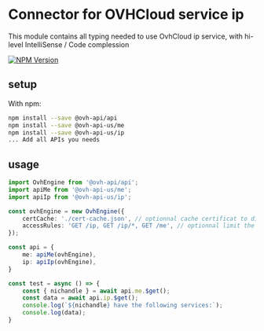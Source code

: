 # Connector for OVHCloud service ip

This module contains all typing needed to use OvhCloud ip service, with hi-level IntelliSense / Code complession

[![NPM Version](https://img.shields.io/npm/v/@ovh-api-us/ip.svg?style=flat)](https://www.npmjs.org/package/@ovh-api-us/ip)

## setup

With npm:
````bash
npm install --save @ovh-api/api
npm install --save @ovh-api-us/me
npm install --save @ovh-api-us/ip
... Add all APIs you needs
````

## usage

````typescript
import OvhEngine from '@ovh-api/api';
import apiMe from '@ovh-api-us/me';
import apiIp from '@ovh-api-us/ip';

const ovhEngine = new OvhEngine({ 
    certCache: './cert-cache.json', // optionnal cache certificat to disk
    accessRules: 'GET /ip, GET /ip/*, GET /me', // optionnal limit the requested privileges.
});

const api = {
    me: apiMe(ovhEngine),
    ip: apiIp(ovhEngine),
}

const test = async () => {
    const { nichandle } = await api.me.$get();
    const data = await api.ip.$get();
    console.log(`${nichandle} have the following services:`);
    console.log(data);
}

````